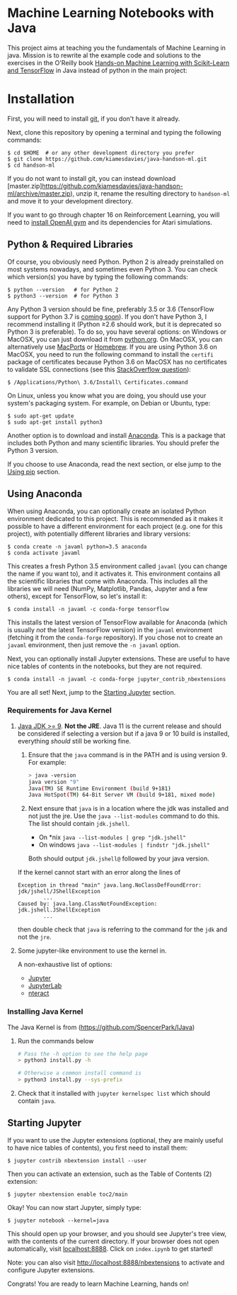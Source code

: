 Machine Learning Notebooks with Java
==========================

This project aims at teaching you the fundamentals of Machine Learning in
java. Mission is to rewrite al the example code and solutions to the exercises in the O'Reilly book [Hands-on Machine Learning with Scikit-Learn and TensorFlow](http://shop.oreilly.com/product/0636920052289.do) in Java instead of python in the main project:


# Installation

First, you will need to install [git](https://git-scm.com/), if you don't have it already.

Next, clone this repository by opening a terminal and typing the following commands:

    $ cd $HOME  # or any other development directory you prefer
    $ git clone https://github.com/kiamesdavies/java-handson-ml.git
    $ cd handson-ml

If you do not want to install git, you can instead download [master.zip]https://github.com/kiamesdavies/java-handson-ml/archive/master.zip), unzip it, rename the resulting directory to `handson-ml` and move it to your development directory.

If you want to go through chapter 16 on Reinforcement Learning, you will need to [install OpenAI gym](https://gym.openai.com/docs) and its dependencies for Atari simulations.



## Python & Required Libraries
Of course, you obviously need Python. Python 2 is already preinstalled on most systems nowadays, and sometimes even Python 3. You can check which version(s) you have by typing the following commands:

    $ python --version   # for Python 2
    $ python3 --version  # for Python 3

Any Python 3 version should be fine, preferably 3.5 or 3.6 (TensorFlow support for Python 3.7 is [coming soon](https://github.com/tensorflow/tensorflow/issues/20517)). If you don't have Python 3, I recommend installing it (Python ≥2.6 should work, but it is deprecated so Python 3 is preferable). To do so, you have several options: on Windows or MacOSX, you can just download it from [python.org](https://www.python.org/downloads/). On MacOSX, you can alternatively use [MacPorts](https://www.macports.org/) or [Homebrew](https://brew.sh/). If you are using Python 3.6 on MacOSX, you need to run the following command to install the `certifi` package of certificates because Python 3.6 on MacOSX has no certificates to validate SSL connections (see this [StackOverflow question](https://stackoverflow.com/questions/27835619/urllib-and-ssl-certificate-verify-failed-error)):

    $ /Applications/Python\ 3.6/Install\ Certificates.command

On Linux, unless you know what you are doing, you should use your system's packaging system. For example, on Debian or Ubuntu, type:

    $ sudo apt-get update
    $ sudo apt-get install python3

Another option is to download and install [Anaconda](https://www.continuum.io/downloads). This is a package that includes both Python and many scientific libraries. You should prefer the Python 3 version.

If you choose to use Anaconda, read the next section, or else jump to the [Using pip](#using-pip) section.

## Using Anaconda
When using Anaconda, you can optionally create an isolated Python environment dedicated to this project. This is recommended as it makes it possible to have a different environment for each project (e.g. one for this project), with potentially different libraries and library versions:

    $ conda create -n javaml python=3.5 anaconda
    $ conda activate javaml

This creates a fresh Python 3.5 environment called `javaml` (you can change the name if you want to), and it activates it. This environment contains all the scientific libraries that come with Anaconda. This includes all the libraries we will need (NumPy, Matplotlib, Pandas, Jupyter and a few others), except for TensorFlow, so let's install it:

    $ conda install -n javaml -c conda-forge tensorflow

This installs the latest version of TensorFlow available for Anaconda (which is usually *not* the latest TensorFlow version) in the `javaml` environment (fetching it from the `conda-forge` repository). If you chose not to create an `javaml` environment, then just remove the `-n javaml` option.

Next, you can optionally install Jupyter extensions. These are useful to have nice tables of contents in the notebooks, but they are not required.

    $ conda install -n javaml -c conda-forge jupyter_contrib_nbextensions

You are all set! Next, jump to the [Starting Jupyter](#starting-jupyter) section.



### Requirements for  Java Kernel

1.  [Java JDK >= 9](http://www.oracle.com/technetwork/java/javase/downloads/index.html). **Not the JRE**. Java 11 is the current release and should be considered if selecting a version but if a java 9 or 10 build is installed, everything _should_ still be working fine.

    1.  Ensure that the `java` command is in the PATH and is using version 9. For example:
        ```bash
        > java -version
        java version "9"
        Java(TM) SE Runtime Environment (build 9+181)
        Java HotSpot(TM) 64-Bit Server VM (build 9+181, mixed mode)
        ```

    2.  Next ensure that `java` is in a location where the jdk was installed and not just the jre. Use the `java --list-modules` command to do this. The list should contain `jdk.jshell`.

        *   On *nix `java --list-modules | grep "jdk.jshell"`
        *   On windows `java --list-modules | findstr "jdk.jshell"`

        Both should output `jdk.jshell@` followed by your java version.

    If the kernel cannot start with an error along the lines of
    ```text
    Exception in thread "main" java.lang.NoClassDefFoundError: jdk/jshell/JShellException
            ...
    Caused by: java.lang.ClassNotFoundException: jdk.jshell.JShellException
            ...
    ```
    then double check that `java` is referring to the command for the `jdk` and not the `jre`.
    
2.  Some jupyter-like environment to use the kernel in.

    A non-exhaustive list of options:

    *   [Jupyter](http://jupyter.org/install)
    *   [JupyterLab](http://jupyterlab.readthedocs.io/en/stable/getting_started/installation.html)
    *   [nteract](https://nteract.io/desktop)
### Installing   Java Kernel
The Java Kernel is from (https://github.com/SpencerPark/IJava)

1.  Run the commands below

    ```bash
    # Pass the -h option to see the help page
    > python3 install.py -h

    # Otherwise a common install command is
    > python3 install.py --sys-prefix
    ```

2.  Check that it installed with `jupyter kernelspec list` which should contain `java`.



## Starting Jupyter
If you want to use the Jupyter extensions (optional, they are mainly useful to have nice tables of contents), you first need to install them:

    $ jupyter contrib nbextension install --user

Then you can activate an extension, such as the Table of Contents (2) extension:

    $ jupyter nbextension enable toc2/main

Okay! You can now start Jupyter, simply type:

    $ jupyter notebook --kernel=java

This should open up your browser, and you should see Jupyter's tree view, with the contents of the current directory. If your browser does not open automatically, visit [localhost:8888](http://localhost:8888/tree). Click on `index.ipynb` to get started!

Note: you can also visit [http://localhost:8888/nbextensions](http://localhost:8888/nbextensions) to activate and configure Jupyter extensions.

Congrats! You are ready to learn Machine Learning, hands on!


